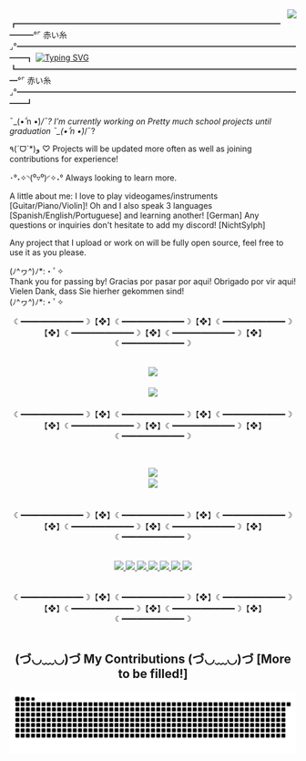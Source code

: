 <!-- Banner to be filled! -->

<!-- Visitor -->
<img align="right" src="https://visitor-badge.laobi.icu/badge?page_id=https://github.com/NichtSylph&left_color=gray&right_color=red&left_text=Visitors">

<!-- Welcoming -->
┏━━━━━━━━━━━━━━━━━━━━━━━━━━━━━━━━━━━━°⌜ 赤い糸 ⌟°━━━━━━━━━━━━━━━━━━━━━━━━━━━━━━━━━━━━━┓
[![Typing SVG](https://readme-typing-svg.demolab.com?font=Dancing+Script&weight=700&size=50&duration=3000&pause=1000&color=AB2222&background=FFFFFF00&center=true&vCenter=true&random=false&width=700&height=100&lines=Welcome+to+NichtSylph's+Github)](https://git.io/typing-svg)
┗━━━━━━━━━━━━━━━━━━━━━━━━━━━━━━━━━━━━°⌜ 赤い糸 ⌟°━━━━━━━━━━━━━━━━━━━━━━━━━━━━━━━━━━━━━┛

¯\_(•᷄‎ n •́)_/¯? I’m currently working on Pretty much school projects until graduation ¯\_(•᷄‎ n •́)_/¯?

٩(ˊᗜˋ*)و ♡ Projects will be updated more often as well as joining contributions for experience!

･°˖✧◝(⁰▿⁰)◜✧˖° Always looking to learn more.

A little about me: I love to play videogames/instruments [Guitar/Piano/Violin]!
Oh and I also speak 3 languages [Spanish/English/Portuguese] and learning another! [German]
Any questions or inquiries don't hesitate to add my discord! [NichtSylph]

Any project that I upload or work on will be fully open source, feel free to use it as you please.

(ﾉ^ヮ^)ﾉ*:・ﾟ✧ <br>
Thank you for passing by!
Gracias por pasar por aqui!
Obrigado por vir aqui!
Vielen Dank, dass Sie hierher gekommen sind! <br>
(ﾉ^ヮ^)ﾉ*:・ﾟ✧


<!-- Icons -->
<p align="center">
  ☾━━━━━━━━━━━━━☽【❖】☾━━━━━━━━━━━━━☽【❖】☾━━━━━━━━━━━━━☽【❖】☾━━━━━━━━━━━━━☽【❖】☾━━━━━━━━━━━━━☽【❖】☾━━━━━━━━━━━━━☽<br><br><br>
  <a href="https://skillicons.dev">
    <img src="https://skillicons.dev/icons?i=arduino,autocad,css,discord,github,html,js,instagram,linkedin,react"/><br><br>
    <img src="https://skillicons.dev/icons?i=linux,matlab,maven,mongodb,mysql,nodejs,ps,py,raspberrypi,twitter,unity,vscode,express"/>
  </a><br><br>
  ☾━━━━━━━━━━━━━☽【❖】☾━━━━━━━━━━━━━☽【❖】☾━━━━━━━━━━━━━☽【❖】☾━━━━━━━━━━━━━☽【❖】☾━━━━━━━━━━━━━☽【❖】☾━━━━━━━━━━━━━☽<br>
</p><br><br>
<!-- Most Used Language and Summary Card -->
<div align = "center">
  <img src="https://github-readme-stats-git-masterrstaa-rickstaa.vercel.app/api?username=NichtSylph&theme=onedark" /><br>
  <img src="https://github-readme-stats.vercel.app/api/top-langs/?username=NichtSylph&theme=onedark" />
</div><br><br>

<!-- Badges -->
<div align = "center">
  ☾━━━━━━━━━━━━━☽【❖】☾━━━━━━━━━━━━━☽【❖】☾━━━━━━━━━━━━━☽【❖】☾━━━━━━━━━━━━━☽【❖】☾━━━━━━━━━━━━━☽【❖】☾━━━━━━━━━━━━━☽<br><br><br>
  <a href="https://discord.gg/VnFkK7amyj">
<img src="https://img.shields.io/badge/Discord-5865F2?style=for-the-badge&logo=discord&logoColor=white" target="_blank" />
  </a>
  <a href="mailto:NichtSylph@gmail.com">
<img src="https://img.shields.io/badge/Gmail-D14836?style=for-the-badge&logo=gmail&logoColor=white" target="_blank" />
  </a>
  <a href="https://www.twitch.tv/NichtSylph">
<img src="https://img.shields.io/badge/Twitch-9146FF?style=for-the-badge&logo=twitch&logoColor=white" target="_blank" />
  </a>
  <a href="https://www.youtube.com/channel/UCdwF25qJlGYOLgolzCdYfpg">
<img src="https://img.shields.io/badge/YouTube-FF0000?style=for-the-badge&logo=youtube&logoColor=white" target="_blank" />
  </a>
  <a href="https://www.instagram.com/nichtsylph/">
<img src="https://img.shields.io/badge/Instagram-E4405F?style=for-the-badge&logo=instagram&logoColor=white" target="_blank" />
  </a>
  <a href="https://twitter.com/NichtSylph">
<img src="https://img.shields.io/badge/X-000000?style=for-the-badge&logo=x&logoColor=white" target="_blank" />
  </a>
  <a href="https://www.linkedin.com/in/jsantoshurtado/">
<img src="https://img.shields.io/badge/LinkedIn-0077B5?style=for-the-badge&logo=linkedin&logoColor=white" target="_blank" />
  </a><br><br><br>
  ☾━━━━━━━━━━━━━☽【❖】☾━━━━━━━━━━━━━☽【❖】☾━━━━━━━━━━━━━☽【❖】☾━━━━━━━━━━━━━☽【❖】☾━━━━━━━━━━━━━☽【❖】☾━━━━━━━━━━━━━☽<br>
</div><br>

<!-- Contributions -->
<div align="center">
<h2>(づ◡﹏◡)づ My Contributions (づ◡﹏◡)づ [More to be filled!]</h2>
<img alt="Snake With Contributions" src="https://github.com/NichtSylph/NichtSylph/blob/output/github-contribution-grid-snake-dark.svg" /><br>



